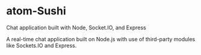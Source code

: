 # atom-Sushi
Chat application built with Node, Socket.IO, and Express

A real-time chat application built on Node.js with use of third-party modules like Sockets.IO and Express.
